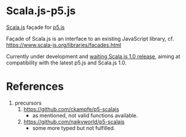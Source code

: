 Scala.js-p5.js
==============
[Scala.js](https://github.com/scala-js/scala-js) façade for [p5.js](https://github.com/processing/p5.js)

Façade of Scala.js is an interface to an existing JavaScript library, cf. https://www.scala-js.org/libraries/facades.html

Currently under development and [waiting Scala.js 1.0 release](https://www.scala-js.org/news/2019/11/26/announcing-scalajs-1.0.0-RC1/), 
aiming at compatibility with the latest p5.js and Scala.js 1.0.

References
==========
1. precursors
    1. https://github.com/ckampfe/p5-scalajs
        - as mentioned, not valid functions available.
    1. https://github.com/naikyworld/p5-scalajs
        - some more typed but not fulfilled.
